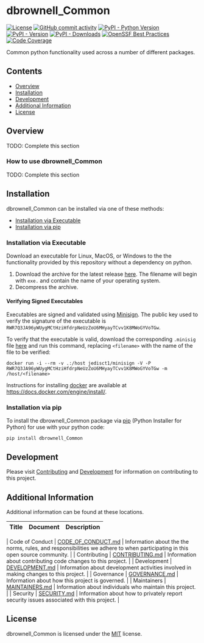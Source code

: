 # dbrownell_Common

<!-- BEGIN: Exclude Package -->
<!-- [BEGIN] Badges -->
[![License](https://img.shields.io/github/license/davidbrownell/dbrownell_Common?color=dark-green)](https://github.com/davidbrownell/dbrownell_Common/blob/master/LICENSE.txt)
[![GitHub commit activity](https://img.shields.io/github/commit-activity/y/davidbrownell/dbrownell_Common?color=dark-green)](https://github.com/davidbrownell/dbrownell_Common/commits/main/)
[![PyPI - Python Version](https://img.shields.io/pypi/pyversions/dbrownell_Common?color=dark-green)](https://pypi.org/project/dbrownell_Common/)
[![PyPI - Version](https://img.shields.io/pypi/v/dbrownell_Common?color=dark-green)](https://pypi.org/project/dbrownell_Common/)
[![PyPI - Downloads](https://img.shields.io/pypi/dm/dbrownell-common)](https://pypistats.org/packages/dbrownell-common)
[![OpenSSF Best Practices](https://www.bestpractices.dev/projects/9412/badge)](https://www.bestpractices.dev/projects/9412)
[![Code Coverage](https://img.shields.io/endpoint?url=https://gist.githubusercontent.com/davidbrownell/f15146b1b8fdc0a5d45ac0eb786a84f7/raw/dbrownell_Common_coverage.json)](https://github.com/davidbrownell/dbrownell_Common/actions)
<!-- [END] Badges -->
<!-- END: Exclude Package -->

Common python functionality used across a number of different packages.

<!-- BEGIN: Exclude Package -->
## Contents
- [Overview](#overview)
- [Installation](#installation)
- [Development](#development)
- [Additional Information](#additional-information)
- [License](#license)
<!-- END: Exclude Package -->

## Overview
TODO: Complete this section

### How to use dbrownell_Common
TODO: Complete this section

<!-- BEGIN: Exclude Package -->
## Installation
<!-- [BEGIN] Installation -->
dbrownell_Common can be installed via one of these methods:

- [Installation via Executable](#installation-via-executable)
- [Installation via pip](#installation-via-pip)

### Installation via Executable
Download an executable for Linux, MacOS, or Windows to the the functionality provided by this repository without a dependency on python.

1. Download the archive for the latest release [here](https://github.com/davidbrownell/dbrownell_Common/releases/latest). The filename will begin with `exe.` and contain the name of your operating system.
2. Decompress the archive.

#### Verifying Signed Executables
Executables are signed and validated using [Minisign](https://jedisct1.github.io/minisign/). The public key used to verify the signature of the executable is `RWR7Q3JA96yWUygMCtHziHfdrpNeUzZoU6MHyayTCvv1K8MWoGYVoTGw`.

To verify that the executable is valid, download the corresponding `.minisig` file [here](https://github.com/davidbrownell/dbrownell_Common/releases/latest) and run this command, replacing `<filename>` with the name of the file to be verified:

`docker run -i --rm -v .:/host jedisct1/minisign -V -P RWR7Q3JA96yWUygMCtHziHfdrpNeUzZoU6MHyayTCvv1K8MWoGYVoTGw -m /host/<filename>`

Instructions for installing [docker](https://docker.com) are available at https://docs.docker.com/engine/install/.

### Installation via pip
To install the dbrownell_Common package via [pip](https://pip.pypa.io/en/stable/) (Python Installer for Python) for use with your python code:

`pip install dbrownell_Common`

<!-- [END] Installation -->

## Development
<!-- [BEGIN] Development -->
Please visit [Contributing](https://github.com/davidbrownell/dbrownell_Common/blob/main/CONTRIBUTING.md) and [Development](https://github.com/davidbrownell/dbrownell_Common/blob/main/DEVELOPMENT.md) for information on contributing to this project.<!-- [END] Development -->

<!-- END: Exclude Package -->

## Additional Information
Additional information can be found at these locations.

| Title | Document | Description |
| --- | --- | --- |
<!-- [BEGIN] Additional Information -->
| Code of Conduct | [CODE_OF_CONDUCT.md](https://github.com/davidbrownell/dbrownell_Common/blob/main/CODE_OF_CONDUCT.md) | Information about the the norms, rules, and responsibilities we adhere to when participating in this open source community. |
| Contributing | [CONTRIBUTING.md](https://github.com/davidbrownell/dbrownell_Common/blob/main/CONTRIBUTING.md) | Information about contributing code changes to this project. |
| Development | [DEVELOPMENT.md](https://github.com/davidbrownell/dbrownell_Common/blob/main/DEVELOPMENT.md) | Information about development activities involved in making changes to this project. |
| Governance | [GOVERNANCE.md](https://github.com/davidbrownell/dbrownell_Common/blob/main/GOVERNANCE.md) | Information about how this project is governed. |
| Maintainers | [MAINTAINERS.md](https://github.com/davidbrownell/dbrownell_Common/blob/main/MAINTAINERS.md) | Information about individuals who maintain this project. |
| Security | [SECURITY.md](https://github.com/davidbrownell/dbrownell_Common/blob/main/SECURITY.md) | Information about how to privately report security issues associated with this project. |
<!-- [END] Additional Information -->

## License

dbrownell_Common is licensed under the <a href="https://choosealicense.com/licenses/mit/" target="_blank">MIT</a> license.
